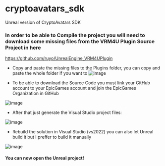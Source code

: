 # cryptoavatars_sdk
Unreal version of CryptoAvatars SDK

<h3><b>In order to be able to Compile the project you will need to download some missing files from the VRM4U Plugin Source Project in here </b></h3>

https://github.com/ruyo/UnrealEngine_VRM4UPlugin

- Copy and paste the missing files to the Plugins folder, you can copy and paste the whole folder if you want to
![image](https://user-images.githubusercontent.com/114909420/214605874-80b3210d-4264-4b10-b338-f526969c17ec.png)

- To be able to download the Source Code you must link your GitHub account to your EpicGames account and join the EpicGames Organization in GitHub

![image](https://user-images.githubusercontent.com/114909420/214605681-a485031b-2635-4b9c-b16d-6700d68f361a.png)


- After that just generate the Visual Studio project files:

![image](https://user-images.githubusercontent.com/114909420/214607490-e6456b8e-310a-4b89-a780-7040bdae8a4e.png)

- Rebuild the solution in Visual Studio (vs2022) you can also let Unreal build it but I preffer to build it manually

![image](https://user-images.githubusercontent.com/114909420/214608512-8aba0687-11c5-4acf-aa2f-55b078233390.png)

<h4>You can now open the Unreal project!</h2>
